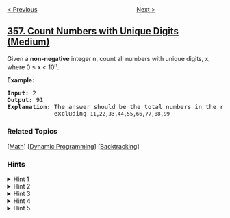 <!--|This file generated by command(leetcode description); DO NOT EDIT.    |-->
<!--+----------------------------------------------------------------------+-->
<!--|@author    openset <openset.wang@gmail.com>                           |-->
<!--|@link      https://github.com/openset                                 |-->
<!--|@home      https://github.com/openset/leetcode                        |-->
<!--+----------------------------------------------------------------------+-->

[< Previous](https://github.com/openset/leetcode/tree/master/problems/line-reflection "Line Reflection")
　　　　　　　　　　　　　　　　
[Next >](https://github.com/openset/leetcode/tree/master/problems/rearrange-string-k-distance-apart "Rearrange String k Distance Apart")

## [357. Count Numbers with Unique Digits (Medium)](https://leetcode.com/problems/count-numbers-with-unique-digits "计算各个位数不同的数字个数")

<p>Given a <b>non-negative</b> integer n, count all numbers with unique digits, x, where 0 &le; x &lt; 10<sup>n</sup>.</p>

<div>
<p><strong>Example:</strong></p>

<pre>
<strong>Input: </strong><span id="example-input-1-1">2</span>
<strong>Output: </strong><span id="example-output-1">91 
<strong>Explanation: </strong></span>The answer should be the total numbers in the range of 0 &le; x &lt; 100, 
&nbsp;            excluding <code>11,22,33,44,55,66,77,88,99</code>
</pre>
</div>

### Related Topics
  [[Math](https://github.com/openset/leetcode/tree/master/tag/math/README.md)]
  [[Dynamic Programming](https://github.com/openset/leetcode/tree/master/tag/dynamic-programming/README.md)]
  [[Backtracking](https://github.com/openset/leetcode/tree/master/tag/backtracking/README.md)]

### Hints
<details>
<summary>Hint 1</summary>
A direct way is to use the backtracking approach.
</details>

<details>
<summary>Hint 2</summary>
Backtracking should contains three states which are (the current number, number of steps to get that number and a bitmask which represent which number is marked as visited so far in the current number). Start with state (0,0,0) and count all valid number till we reach number of steps equals to 10<sup>n</sup>.
</details>

<details>
<summary>Hint 3</summary>
This problem can also be solved using a dynamic programming approach and some knowledge of combinatorics.
</details>

<details>
<summary>Hint 4</summary>
Let f(k) = count of numbers with unique digits with length equals k.
</details>

<details>
<summary>Hint 5</summary>
f(1) = 10, ..., f(k) = 9 * 9 * 8 * ... (9 - k + 2) [The first factor is 9 because a number cannot start with 0].
</details>

